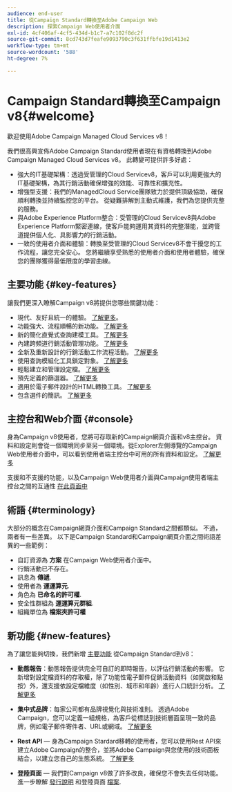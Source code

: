 ```yaml
---
audience: end-user
title: 從Campaign Standard轉換至Adobe Campaign Web
description: 探索Campaign Web使用者介面
exl-id: 4cf406af-4cf5-434d-b1c7-a7c102f8dc2f
source-git-commit: 8cd743d7feafe9093790c3f631ffbfe19d1413e2
workflow-type: tm+mt
source-wordcount: '588'
ht-degree: 7%

---
```


# Campaign Standard轉換至Campaign v8{#welcome}

<!--
We are thrilled to annonce that you, as a Campaign Standard user, can now benefit from the new version of Adobe Campaign Web User Interface. The migration is seemless and will allow you to use all the intuitive features designed to simplify the creation of personalized cross-channel campaigns. Campaign Web User Interface also brings a connected canvas with Adobe Experience Platform for a unified experience.
-->

歡迎使用Adobe Campaign Managed Cloud Services v8！

我們很高興宣佈Adobe Campaign Standard使用者現在有資格轉換到Adobe Campaign Managed Cloud Services v8。 此轉變可提供許多好處：

* 強大的IT基礎架構：透過受管理的Cloud Servicev8，客戶可以利用更強大的IT基礎架構，為其行銷活動確保增強的效能、可靠性和擴充性。
* 增強型支援：我們的ManagedCloud Service團隊致力於提供頂級協助，確保順利轉換並持續監控您的平台。 從疑難排解到主動式維護，我們為您提供完整的服務。
* 與Adobe Experience Platform整合：受管理的Cloud Servicev8與Adobe Experience Platform緊密連線，使客戶能夠運用其資料的完整潛能，並跨管道提供個人化、具影響力的行銷活動。
* 一致的使用者介面和體驗：轉換至受管理的Cloud Servicev8不會干擾您的工作流程，讓您完全安心。 您將繼續享受熟悉的使用者介面和使用者體驗，確保您的團隊獲得最低限度的學習曲線。

<!--
As a Campaign Standard user, we now offer you a way to migrate to Adobe Campaign v8. You will benefit from both the new Campaign Web interface and the v8 console.
-->

## 主要功能 {#key-features}

讓我們更深入瞭解Campaign v8將提供您哪些關鍵功能：

* 現代、友好且統一的體驗。 [了解更多](../get-started/connect-to-campaign.md)。
* 功能強大、流程順暢的新功能。 [了解更多](../get-started/user-interface.md)
* 新的簡化直覺式查詢建模工具。 [了解更多](../query/query-modeler-overview.md)
* 內建跨頻道行銷活動管理功能。 [了解更多](../msg/gs-messages.md)
* 全新及重新設計的行銷活動工作流程活動。 [了解更多](../workflows/gs-workflows.md)
* 使用查詢模組化工具鎖定對象。 [了解更多](../query/query-modeler-overview.md)
* 輕鬆建立和管理設定檔。 [了解更多](../audience/about-recipients.md)
* 預先定義的篩選器。 [了解更多](../get-started/predefined-filters.md)
* 適用於電子郵件設計的HTML轉換工具。 [了解更多](../email/existing-content.md)
* 包含選件的簡訊。 [了解更多](../msg/offers.md)

## 主控台和Web介面 {#console}

身為Campaign v8使用者，您將可存取新的Campaign網頁介面和v8主控台。 資料和設定則會從一個環境同步至另一個環境。從Explorer左側導覽的Campaign Web使用者介面中，可以看到使用者端主控台中可用的所有資料和設定。 [了解更多](../get-started/user-interface.md#user-interface-explorer)

支援和不支援的功能，以及Campaign Web使用者介面與Campaign使用者端主控台之間的互通性 [在此頁面中](../get-started/capability-matrix.md)

## 術語 {#terminology}

大部分的概念在Campaign網頁介面和Campaign Standard之間都類似。 不過，兩者有一些差異。 以下是Campaign Standard和Campaign網頁介面之間術語差異的一些範例：

<!--
* Profiles are **Recipients** in the console. [Learn more](../audience/gs-audiences-recipients.md).
* Test profiles are **Seed addresses**. [Learn more](../preview-test/test-deliveries.md).
* The delivery preparation is the **Delivery analysis**. [Learn more](../monitor/prepare-send.md).
* Audiences are **Lists**. [Learn more](../audience/gs-audiences-recipients.md).
-->

* 自訂資源為 **方案** 在Campaign Web使用者介面中。
* 行銷活動已不存在。
* 訊息為 **傳遞**.
* 使用者為 **運運算元**.
* 角色為 **已命名的許可權**.
* 安全性群組為 **運運算元群組**.
* 組織單位為 **檔案夾許可權**

## 新功能 {#new-features}

為了讓您能夠切換，我們新增 [主要功能](https://experienceleague.adobe.com/docs/experience-cloud/campaign/campaign-standard-migration-home.html) 從Campaign Standard到v8：

* **動態報告**：動態報告提供完全可自訂的即時報告，以評估行銷活動的影響。 它新增對設定檔資料的存取權，除了功能性電子郵件促銷活動資料（如開啟和點按）外，還支援依設定檔維度（如性別、城市和年齡）進行人口統計分析。 [了解更多](https://experienceleague.adobe.com/docs/experience-cloud/campaign/reporting/get-started-reporting.html)

* **集中式品牌**：每家公司都有品牌視覺化與技術准則。 透過Adobe Campaign，您可以定義一組規格，為客戶從標誌到技術層面呈現一致的品牌，例如電子郵件寄件者、URL或網域。 [了解更多](https://experienceleague.adobe.com/docs/experience-cloud/campaign/branding/branding-gs.html)

* **Rest API**  — 身為Campaign Stardard移轉的使用者，您可以使用Rest API來建立Adobe Campaign的整合，並將Adobe Campaign與您使用的技術面板結合，以建立您自己的生態系統。 [了解更多](https://experienceleague.adobe.com/docs/experience-cloud/campaign/apis/get-started-apis.html)

* **登陸頁面**  — 我們對Campaign v8做了許多改良，確保您不會失去任何功能。 進一步瞭解 [發行說明](../rn/release-notes.md#new-24-4) 和登陸頁面 [檔案](../landing-pages/get-started-lp.md).

<!--
* Delivery Alerting: In addition to viewing notifications directly in Campaign, Adobe Campaign also provides an email alerting system to trigger email alerts to users or external stakeholders of important system activities. Create, manage, and receive customizable alerts and dashboards to keep track of delivery successes or failures. Adobe Campaign Delivery Alerting boosts efficiency by keeping all involved Adobe Campaign users in a company automatically informed about the delivery execution status, via email and dashboard. 

* Landing Pages: Landing pages are web forms that can be used to capture information on your audiences, offer subscriptions to a service, display data and grow your database. Landing pages can also be used for acquiring or updating existing profiles, and to set up a double opt-in mechanism, allowing you to to protect the platform from wrong or invalid email addresses, or spambots. [Learn more](../landing-pages/get-started-lp.md)
-->
